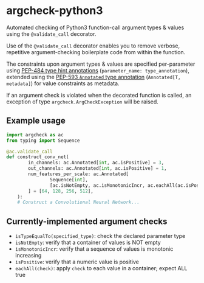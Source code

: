 argcheck-python3
================

Automated checking of Python3 function-call argument types &amp; values
using the `@validate_call` decorator.

Use of the `@validate_call` decorator enables you to remove verbose, repetitive
argument-checking boilerplate code from within the function.

The constraints upon argument types &amp; values are specified per-parameter
using [PEP-484 type hint annotations](https://peps.python.org/pep-0484/)
(`parameter_name: type_annotation`), extended using
the [PEP-593 `Annotated` type annotation](https://peps.python.org/pep-0593/)
(`Annotated[T, metadata]`) for value constraints as metadata.

If an argument check is violated when the decorated function is called,
an exception of type `argcheck.ArgCheckException` will be raised.

Example usage
-------------

```python
import argcheck as ac
from typing import Sequence

@ac.validate_call
def construct_conv_net(
        in_channels: ac.Annotated[int, ac.isPositive] = 3,
        out_channels: ac.Annotated[int, ac.isPositive] = 1,
        num_features_per_scale: ac.Annotated[
                Sequence[int],
                [ac.isNotEmpty, ac.isMonotonicIncr, ac.eachAll(ac.isPositive)]
        ] = [64, 128, 256, 512],
    ):
    # Construct a Convolutional Neural Network...
```

Currently-implemented argument checks
-------------------------------------

- `isTypeEqualTo(specified_type)`: check the declared parameter type
- `isNotEmpty`: verify that a container of values is NOT empty
- `isMonotonicIncr`: verify that a sequence of values is monotonic increasing
- `isPositive`: verify that a numeric value is positive
- `eachAll(check)`: apply `check` to each value in a container; expect ALL true
